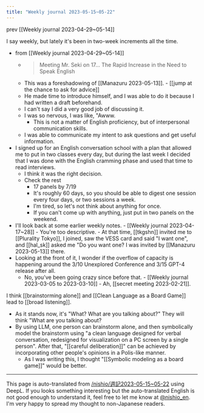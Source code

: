 ```yaml
---
title: "Weekly journal 2023-05-15~05-22"
---
```


prev  [[Weekly journal 2023-04-29~05-14]]

I say weekly, but lately it's been in two-week increments all the time.
- from  [[Weekly journal 2023-04-29~05-14]]
    - > Meeting Mr. Seki on 17... The Rapid Increase in the Need to Speak English
    - This was a foreshadowing of [[Manazuru 2023-05-13]].
            - [[jump at the chance to ask for advice]]
    - He made time to introduce himself, and I was able to do it because I had written a draft beforehand.
    - I can't say I did a very good job of discussing it.
    - I was so nervous, I was like, "Awww.
        - This is not a matter of English proficiency, but of interpersonal communication skills.
    - I was able to communicate my intent to ask questions and get useful information.
- I signed up for an English conversation school with a plan that allowed me to put in two classes every day, but during the last week I decided that I was done with the English cramming phase and used that time to read interviews.
    - I think it was the right decision.
    - Check the rest
        - 17 panels by 7/19
        - It's roughly 60 days, so you should be able to digest one session every four days, or two sessions a week.
        - I'm tired, so let's not think about anything for once.
        - If you can't come up with anything, just put in two panels on the weekend.
- I'll look back at some earlier weekly notes.
        - [[Weekly journal 2023-04-17~28]]
        - You're too descriptive.
        - At that time, [[tkgshn]] invited me to [[Plurality Tokyo]], I joined, saw the VESS card and said "I want one", and [[hal_sk]] asked me "Do you want one? I was invited by [[Manazuru 2023-05-13]] there.
- Looking at the front of it, I wonder if the overflow of capacity is happening around the 3/10 Unexplored Conference and 3/15 GPT-4 release after all.
    - No, you've been going crazy since before that.
            - [[Weekly journal 2023-03-05 to 2023-03-10]]
            - Ah, [[secret meeting 2023-02-21]].

I think [[brainstorming alone]] and [[Clean Language as a Board Game]] lead to [[broad listening]].
- As it stands now, it's "What? What are you talking about?" They will think "What are you talking about?
- By using LLM, one person can brainstorm alone, and then symbolically model the brainstorm using "a clean language designed for verbal conversation, redesigned for visualization on a PC screen by a single person". After that, "[[careful deliberation]]" can be achieved by incorporating other people's opinions in a Polis-like manner.
    - As I was writing this, I thought "[[Symbolic modeling as a board game]]" would be better.

---
This page is auto-translated from [/nishio/週記2023-05-15~05-22](https://scrapbox.io/nishio/週記2023-05-15~05-22) using DeepL. If you looks something interesting but the auto-translated English is not good enough to understand it, feel free to let me know at [@nishio_en](https://twitter.com/nishio_en). I'm very happy to spread my thought to non-Japanese readers.